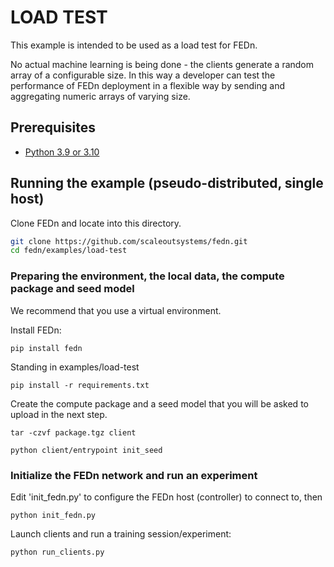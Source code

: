 # LOAD TEST 
This example is intended to be used as a load test for FEDn.  

No actual machine learning is being done - the clients generate a 
random array of a configurable size. In this way a developer can
test the performance of FEDn deployment in a flexible
way by sending and aggregating numeric arrays of varying size. 

## Prerequisites
- [Python 3.9 or 3.10](https://www.python.org/downloads)

## Running the example (pseudo-distributed, single host)

Clone FEDn and locate into this directory.
```sh
git clone https://github.com/scaleoutsystems/fedn.git
cd fedn/examples/load-test
```

### Preparing the environment, the local data, the compute package and seed model

We recommend that you use a virtual environment. 

Install FEDn: 
```
pip install fedn
```

Standing in examples/load-test
```
pip install -r requirements.txt
```

Create the compute package and a seed model that you will be asked to upload in the next step.
```
tar -czvf package.tgz client
```

```
python client/entrypoint init_seed
```

### Initialize the FEDn network and run an experiment
Edit 'init_fedn.py' to configure the FEDn host (controller) to connect to, then
```
python init_fedn.py
```

Launch clients and run a training session/experiment:

```
python run_clients.py
```
